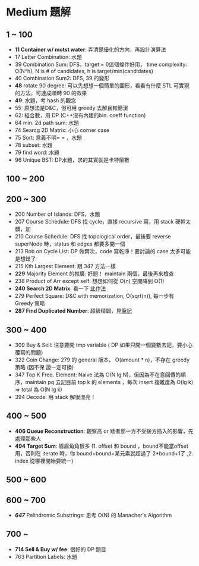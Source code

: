 # Medium 題解

## 1 ~ 100
* **11 Container w/ motst water**: 弄清楚優化的方向，再設計演算法
* 17 Letter Combination: 水題
* 39 Combination Sum: DFS，target = 0這個條件好用， time complexity: O(N^h), N is # of candidates, h is target/min(candidates)
* 40 Combination Sum2: DFS, 39 的變形
* **48** rotate 90 degree: 可以先想想一個簡單的圖形，看看有什麼 STL 可實現的方法，可達成順轉 90 的效果
* **49**: 水題，考 hash 的觀念
* 55: 原想法是D&C，但可用 greedy 去解且較簡潔
* 62: 組合數，用 DP (C++沒有內建的bin. coeff function)
* 64 min. 2d path sum: 水題
* 74 Searcg 2D Matrix: 小心 corner case
* 75 Sort: 意義不明= = ，水題
* 78 subset: 水題
* 79 find word: 水題
* 96 Unique BST: DP水題，求的其實就是卡特蘭數

## 100 ~ 200

## 200 ~ 300
* 200 Number of Islands: DFS，水題
* 207 Course Schedule: DFS 找 cycle，直接 recursive 寫，用 stack 硬幹太髒，加
* 210 Course Schedule: DFS 找 topological order，最後要 reverse
  superNode 時，status 和 edges 都要多開一個
* 213 Rob on Cycle List: DP 做兩次，code 寫乾淨！要討論的 case 太多可能是想錯了
* 215 Kth Largest Element: 跟 347 方法一樣
* **229** Majority Element 的推廣: 好題！ maintain 兩個，最後再來檢查
* 238 Product of Arr except self: 想想如何從 O(n) 空間降到 O(1)
* **240 Search 2D Matrix**: 看一下 [此作法](https://leetcode.com/problems/search-a-2d-matrix-ii/discuss/66207/My-C++-soluation-using-Binary-search-Tree-model-beats-100~~~~)
* 279 Perfect Square: D&C with memorization, O(sqrt(n)), 每一步有 Greedy 策略
* **287 Find Duplicated Number**: 超級精闢，見[筆記](https://sunprinces.github.io/learning/2018/03/leetcode-287---find-the-duplicate-number/)

## 300 ~ 400
* 309 Buy & Sell: 注意要開 tmp variable ( DP 如果只開一個變數去記，要小心覆寫的問題)
* 322 Coin Change: 279 的 general 版本， O(amount * n)，不存在 greedy 策略 (因不保
  證一定可換)
* 347 Top K Freq. Element: Naive 法為 O(N lg N)，但因為不在意回傳的順序，maintain pq
  去記目前 top k 的 elements ，每次 insert 複雜度為 O(lg k) => total 為 O(N lg k)
* 394 Decode: 用 stack 解很漂亮！

## 400 ~ 500
* **406 Queue Reconstruction**: 觀察高 or 矮者那一方不受後方插入的影響，先處理那些人
* **494 Target Sum**: 眉眉角角很多 (1. offset 和 bound ，bound不能當offset用，否則在 iterate 時，你 bound+bound+某元素就超過了 2\*bound+1了 ,2. index 從哪裡開始要統一)

## 500 ~ 600

## 600 ~ 700
* ***647*** Palindromic Substrings: 思考 O(N) 的 Manacher's Algorithm

## 700 ~
* **714 Sell & Buy w/ fee**: 很好的 DP 題目
* 763 Partition Labels: 水題

